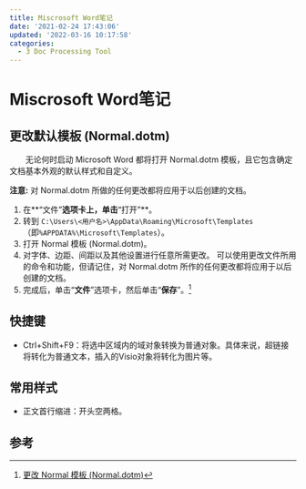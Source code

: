 ```yaml
---
title: Miscrosoft Word笔记
date: '2021-02-24 17:43:06'
updated: '2022-03-16 10:17:58'
categories:
  - 3 Doc Processing Tool
---
```

# Miscrosoft Word笔记

## 更改默认模板 (Normal.dotm)

　　无论何时启动 Microsoft Word 都将打开 Normal.dotm 模板，且它包含确定文档基本外观的默认样式和自定义。

**注意:** 对 Normal.dotm 所做的任何更改都将应用于以后创建的文档。

1. 在**“文件”**选项卡上，单击**“打开”**。
2. 转到 `C:\Users\<用户名>\AppData\Roaming\Microsoft\Templates`（即`%APPDATA%\Microsoft\Templates`）。
3. 打开 Normal 模板 (Normal.dotm)。
4. 对字体、边距、间距以及其他设置进行任意所需更改。 可以使用更改文件所用的命令和功能，但请记住，对 Normal.dotm 所作的任何更改都将应用于以后创建的文档。
5. 完成后，单击“**文件**”选项卡，然后单击“**保存**”。[^1]

## 快捷键

- Ctrl+Shift+F9：将选中区域内的域对象转换为普通对象。具体来说，超链接将转化为普通文本，插入的Visio对象将转化为图片等。

## 常用样式

- 正文首行缩进：开头空两格。

## 参考

[^1]: [更改 Normal 模板 (Normal.dotm)](https://support.microsoft.com/zh-cn/office/%E6%9B%B4%E6%94%B9-normal-%E6%A8%A1%E6%9D%BF-normal-dotm-06de294b-d216-47f6-ab77-ccb5166f98ea)
